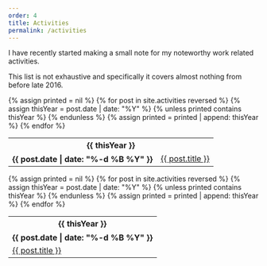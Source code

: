 ```yaml
---
order: 4
title: Activities
permalink: /activities
---
```


I have recently started making a small note for my noteworthy work related activities.

This list is not exhaustive and specifically it covers almost nothing from before late 2016.

<div class="wide_version">
    {% assign printed = nil %}
    <table class="table">
    {% for post in site.activities reversed %}
        {% assign thisYear = post.date | date: "%Y" %}
        {% unless printed contains thisYear %}
            <tr style="border:none">
                <th style="border:bottom; text-align:center" colspan="2">{{ thisYear }}</th>
            </tr>
        {% endunless %}
        {% assign printed = printed | append: thisYear %}
        <tr style="border:none">
            <th style="border:none; text-align:right; white-space:nowrap">{{ post.date | date: "%-d %B %Y" }}</th>
            <td style="border:none"><a href="{{ post.url }}">{{ post.title }}</a></td>
        </tr>
    {% endfor %}
    </table>
</div>

<div class="narrow_version">
    {% assign printed = nil %}
    <table class="table">
    {% for post in site.activities reversed %}
        {% assign thisYear = post.date | date: "%Y" %}
        {% unless printed contains thisYear %}
            <tr style="border:none">
                <th style="border:bottom; text-align:center" colspan="2">{{ thisYear }}</th>
            </tr>
        {% endunless %}
        {% assign printed = printed | append: thisYear %}
        <tr style="border:none">
            <th style="border:none; text-align:left; white-space:nowrap">{{ post.date | date: "%-d %B %Y" }}</th>
        </tr>
        <tr>
            <td style="border:none"><a href="{{ post.url }}">{{ post.title }}</a></td>
        </tr>
    {% endfor %}
    </table>
</div>
